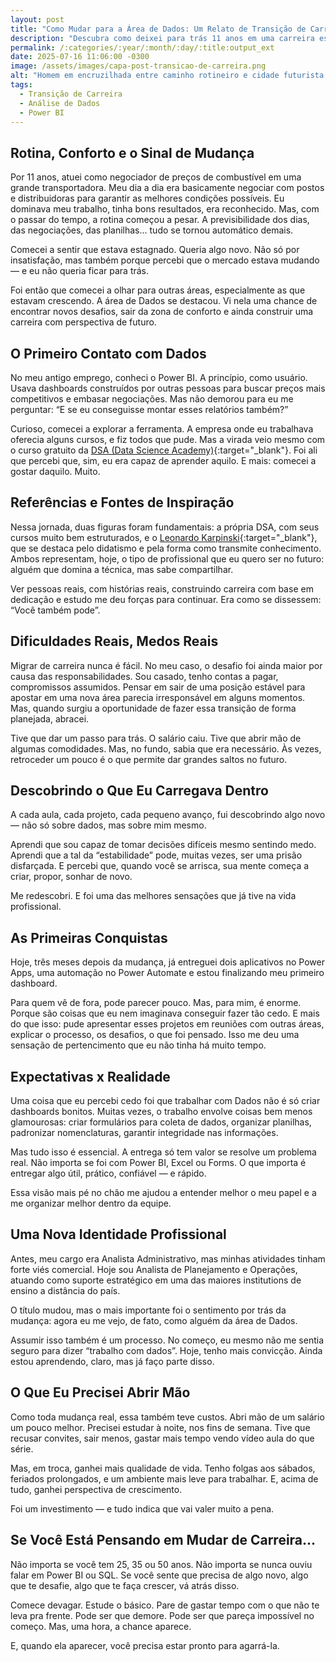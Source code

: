 ```yaml
---
layout: post
title: "Como Mudar para a Área de Dados: Um Relato de Transição de Carreira"
description: "Descubra como deixei para trás 11 anos em uma carreira estável para me reinventar na área de Dados. Compartilho os desafios, aprendizados e conquistas dos primeiros meses dessa mudança — um relato sincero para quem pensa em dar um novo rumo à vida profissional."
permalink: /:categories/:year/:month/:day/:title:output_ext
date: 2025-07-16 11:06:00 -0300
image: /assets/images/capa-post-transicao-de-carreira.png
alt: "Homem em encruzilhada entre caminho rotineiro e cidade futurista com símbolos de dados."
tags:
  - Transição de Carreira
  - Análise de Dados
  - Power BI
---
```


## Rotina, Conforto e o Sinal de Mudança
Por 11 anos, atuei como negociador de preços de combustível em uma grande transportadora. Meu dia a dia era basicamente negociar com postos e distribuidoras para garantir as melhores condições possíveis. Eu dominava meu trabalho, tinha bons resultados, era reconhecido. Mas, com o passar do tempo, a rotina começou a pesar. A previsibilidade dos dias, das negociações, das planilhas... tudo se tornou automático demais.

Comecei a sentir que estava estagnado. Queria algo novo. Não só por insatisfação, mas também porque percebi que o mercado estava mudando — e eu não queria ficar para trás.

Foi então que comecei a olhar para outras áreas, especialmente as que estavam crescendo. A área de Dados se destacou. Vi nela uma chance de encontrar novos desafios, sair da zona de conforto e ainda construir uma carreira com perspectiva de futuro.

## O Primeiro Contato com Dados
No meu antigo emprego, conheci o Power BI. A princípio, como usuário. Usava dashboards construídos por outras pessoas para buscar preços mais competitivos e embasar negociações. Mas não demorou para eu me perguntar: “E se eu conseguisse montar esses relatórios também?”

Curioso, comecei a explorar a ferramenta. A empresa onde eu trabalhava oferecia alguns cursos, e fiz todos que pude. Mas a virada veio mesmo com o curso gratuito da [DSA (Data Science Academy)](https://www.datascienceacademy.com.br/){:target="_blank"}. Foi ali que percebi que, sim, eu era capaz de aprender aquilo. E mais: comecei a gostar daquilo. Muito.

## Referências e Fontes de Inspiração
Nessa jornada, duas figuras foram fundamentais: a própria DSA, com seus cursos muito bem estruturados, e o [Leonardo Karpinski](https://bio.site/leokarpa){:target="_blank"}, que se destaca pelo didatismo e pela forma como transmite conhecimento. Ambos representam, hoje, o tipo de profissional que eu quero ser no futuro: alguém que domina a técnica, mas sabe compartilhar.

Ver pessoas reais, com histórias reais, construindo carreira com base em dedicação e estudo me deu forças para continuar. Era como se dissessem: “Você também pode”.

## Dificuldades Reais, Medos Reais
Migrar de carreira nunca é fácil. No meu caso, o desafio foi ainda maior por causa das responsabilidades. Sou casado, tenho contas a pagar, compromissos assumidos. Pensar em sair de uma posição estável para apostar em uma nova área parecia irresponsável em alguns momentos. Mas, quando surgiu a oportunidade de fazer essa transição de forma planejada, abracei.

Tive que dar um passo para trás. O salário caiu. Tive que abrir mão de algumas comodidades. Mas, no fundo, sabia que era necessário. Às vezes, retroceder um pouco é o que permite dar grandes saltos no futuro.

## Descobrindo o Que Eu Carregava Dentro
A cada aula, cada projeto, cada pequeno avanço, fui descobrindo algo novo — não só sobre dados, mas sobre mim mesmo.

Aprendi que sou capaz de tomar decisões difíceis mesmo sentindo medo. Aprendi que a tal da “estabilidade” pode, muitas vezes, ser uma prisão disfarçada. E percebi que, quando você se arrisca, sua mente começa a criar, propor, sonhar de novo.

Me redescobri. E foi uma das melhores sensações que já tive na vida profissional.

## As Primeiras Conquistas
Hoje, três meses depois da mudança, já entreguei dois aplicativos no Power Apps, uma automação no Power Automate e estou finalizando meu primeiro dashboard.

Para quem vê de fora, pode parecer pouco. Mas, para mim, é enorme. Porque são coisas que eu nem imaginava conseguir fazer tão cedo. E mais do que isso: pude apresentar esses projetos em reuniões com outras áreas, explicar o processo, os desafios, o que foi pensado. Isso me deu uma sensação de pertencimento que eu não tinha há muito tempo.

## Expectativas x Realidade
Uma coisa que eu percebi cedo foi que trabalhar com Dados não é só criar dashboards bonitos. Muitas vezes, o trabalho envolve coisas bem menos glamourosas: criar formulários para coleta de dados, organizar planilhas, padronizar nomenclaturas, garantir integridade nas informações.

Mas tudo isso é essencial. A entrega só tem valor se resolve um problema real. Não importa se foi com Power BI, Excel ou Forms. O que importa é entregar algo útil, prático, confiável — e rápido.

Essa visão mais pé no chão me ajudou a entender melhor o meu papel e a me organizar melhor dentro da equipe.

## Uma Nova Identidade Profissional
Antes, meu cargo era Analista Administrativo, mas minhas atividades tinham forte viés comercial. Hoje sou Analista de Planejamento e Operações, atuando como suporte estratégico em uma das maiores institutions de ensino a distância do país.

O título mudou, mas o mais importante foi o sentimento por trás da mudança: agora eu me vejo, de fato, como alguém da área de Dados.

Assumir isso também é um processo. No começo, eu mesmo não me sentia seguro para dizer “trabalho com dados”. Hoje, tenho mais convicção. Ainda estou aprendendo, claro, mas já faço parte disso.

## O Que Eu Precisei Abrir Mão
Como toda mudança real, essa também teve custos. Abri mão de um salário um pouco melhor. Precisei estudar à noite, nos fins de semana. Tive que recusar convites, sair menos, gastar mais tempo vendo vídeo aula do que série.

Mas, em troca, ganhei mais qualidade de vida. Tenho folgas aos sábados, feriados prolongados, e um ambiente mais leve para trabalhar. E, acima de tudo, ganhei perspectiva de crescimento.

Foi um investimento — e tudo indica que vai valer muito a pena.

## Se Você Está Pensando em Mudar de Carreira...
Não importa se você tem 25, 35 ou 50 anos. Não importa se nunca ouviu falar em Power BI ou SQL. Se você sente que precisa de algo novo, algo que te desafie, algo que te faça crescer, vá atrás disso.

Comece devagar. Estude o básico. Pare de gastar tempo com o que não te leva pra frente. Pode ser que demore. Pode ser que pareça impossível no começo. Mas, uma hora, a chance aparece.

E, quando ela aparecer, você precisa estar pronto para agarrá-la.